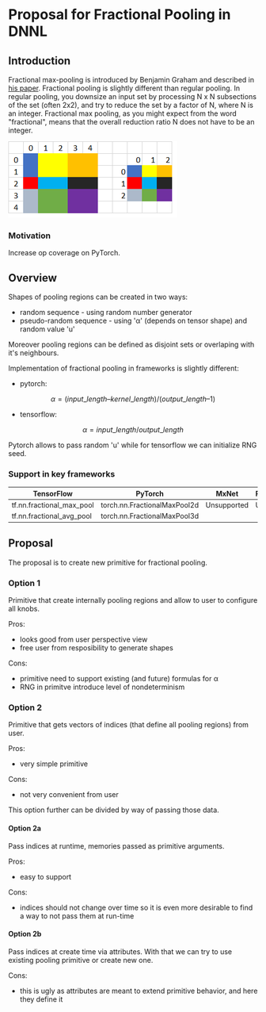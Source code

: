 # Proposal for Fractional Pooling in DNNL

## Introduction
Fractional max-pooling is introduced by Benjamin Graham and described in
[his paper](https://arxiv.org/pdf/1412.6071.pdf).
Fractional pooling is slightly different than regular pooling. In regular
pooling, you downsize an input set by processing N x N subsections of the set
(often 2x2), and try to reduce the set by a factor of N, where N is an integer.
Fractional max pooling, as you might expect from the word "fractional", means
that the overall reduction ratio N does not have to be an integer.

![](fractional_pooling_example.png "Fractional pooling example, In: 5x5, Out: 3x3, N=5/3")

### Motivation
Increase op coverage on PyTorch.

## Overview
Shapes of pooling regions can be created in two ways:
- random sequence - using random number generator
- pseudo-random sequence - using 'α' (depends on tensor shape) and random value 'u'

Moreover pooling regions can be defined as disjoint sets or overlaping with
it's neighbours.

Implementation of fractional pooling in frameworks is slightly different:
- pytorch:
```math
α = (input\_length – kernel\_length) / (output\_length – 1)
```
- tensorflow:
```math
    α = input\_length / output\_length
```

Pytorch allows to pass random 'u' while for tensorflow we can initialize RNG seed.

### Support in key frameworks
|        TensorFlow         |           PyTorch            |    MxNet    | PaddlePaddle |
|---------------------------|------------------------------|-------------|--------------|
| tf.nn.fractional_max_pool | torch.nn.FractionalMaxPool2d | Unsupported | Unsupported  |
| tf.nn.fractional_avg_pool | torch.nn.FractionalMaxPool3d |             |              |

## Proposal
The proposal is to create new primitive for fractional pooling.

### Option 1
Primitive that create internally pooling regions and allow to user to configure
all knobs.

Pros:
- looks good from user perspective view
- free user from resposibility to generate shapes

Cons:
- primitive need to support existing (and future) formulas for α
- RNG in primitve introduce level of nondeterminism

### Option 2
Primitive that gets vectors of indices (that define all pooling regions) from user.

Pros:
- very simple primitive

Cons:
- not very convenient from user

This option further can be divided by way of passing those data.

#### Option 2a
Pass indices at runtime, memories passed as primitive arguments.

Pros:
- easy to support

Cons:
- indices should not change over time so it is even more desirable to find a way
  to not pass them at run-time

#### Option 2b
Pass indices at create time via attributes. With that we can try to use existing
pooling primitive or create new one.

Cons:
- this is ugly as attributes are meant to extend primitive behavior, and here
  they define it